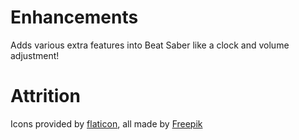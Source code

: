 # Enhancements
Adds various extra features into Beat Saber like a clock and volume adjustment!

# Attrition
Icons provided by [flaticon](https://www.flaticon.com/), all made by [Freepik](https://www.flaticon.com/authors/freepik)